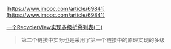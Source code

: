 

[https://www.imooc.com/article/69841](https://www.imooc.com/article/69841)


[一个RecyclerView实现多级折叠列表(二)](https://www.jianshu.com/p/a47dc3b526d0)

> 第二个链接中实际也是采用了第一个链接中的原理实现的多级